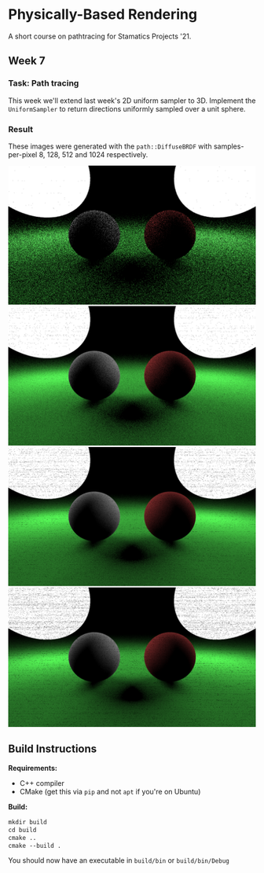 # Physically-Based Rendering

A short course on pathtracing for Stamatics Projects '21.

## Week 7

### Task: Path tracing

This week we'll extend last week's 2D uniform sampler to 3D. Implement the `UniformSampler` to return directions uniformly sampled over a unit sphere.

### Result

These images were generated with the `path::DiffuseBRDF` with samples-per-pixel 8, 128, 512 and 1024 respectively.

![8](screenshots/out_8_spp.png)
![128](screenshots/out_128_spp.png)
![512](screenshots/out_512_spp.png)
![1024](screenshots/out_1024_spp.png)

## Build Instructions

**Requirements:**
- C++ compiler
- CMake (get this via `pip` and not `apt` if you're on Ubuntu)

**Build:**

```
mkdir build
cd build
cmake ..
cmake --build .
```

You should now have an executable in `build/bin` or `build/bin/Debug`
